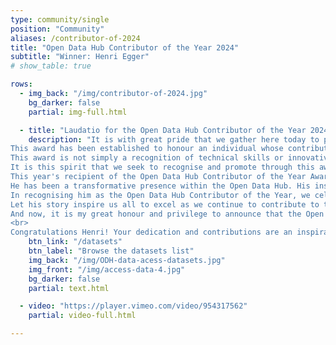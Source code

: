 ```yaml
---
type: community/single
position: "Community"
aliases: /contributor-of-2024
title: "Open Data Hub Contributor of the Year 2024"
subtitle: "Winner: Henri Egger"
# show_table: true

rows:
  - img_back: "/img/contributor-of-2024.jpg"
    bg_darker: false
    partial: img-full.html

  - title: "Laudatio for the Open Data Hub Contributor of the Year 2024"
    description: "It is with great pride that we gather here today to present the first “Open Data Hub Contributor of the Year” Award. <br>
This award has been established to honour an individual whose contributions have significantly advanced the goals and impact of the Open Data Hub.<br>
This award is not simply a recognition of technical skills or innovative ideas; it is a celebration of the spirit of collaboration, the drive for excellence and the commitment to fostering a vibrant and supportive community around our shared vision.<br>
It is this spirit that we seek to recognise and promote through this award, encouraging others to follow in the footsteps of those who exemplify these values.<br>
This year's recipient of the Open Data Hub Contributor of the Year Award is someone who embodies the very essence of what this recognition stands for. Despite his youth, he has become an inspiration within our community, proving that intellect and dedication know no age limits when it comes to making impactful contributions.<br>
He has been a transformative presence within the Open Data Hub. His insightful suggestions and proactive engagement have not only driven numerous improvements, but also fostered a culture of thoughtful innovation and collaboration.<br>
In recognising him as the Open Data Hub Contributor of the Year, we celebrate not only his individual achievements, but also the immense potential of our community. He is a testament to the fact that each of us, regardless of age or background, can have a significant impact on shaping the future of open data and digital innovation.<br>
Let his story inspire us all to excel as we continue to contribute to the development of the Open Data Hub.<br>
And now, it is my great honour and privilege to announce that the Open Data Hub Contributor of the Year 2024 is… Henri Egger.<br>
<br>
Congratulations Henri! Your dedication and contributions are an inspiration to us all."
    btn_link: "/datasets"
    btn_label: "Browse the datasets list"
    img_back: "/img/ODH-data-acess-datasets.jpg"
    img_front: "/img/access-data-4.jpg"
    bg_darker: false
    partial: text.html

  - video: "https://player.vimeo.com/video/954317562"
    partial: video-full.html

---
```


